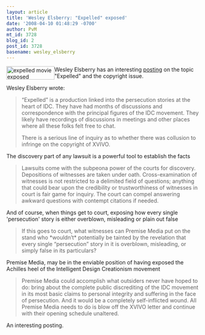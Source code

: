 ```yaml
---
layout: article
title: 'Wesley Elsberry: "Expelled" exposed'
date: '2008-04-10 01:48:29 -0700'
author: PvM
mt_id: 3728
blog_id: 2
post_id: 3728
basename: wesley_elsberry
---
```

<a href="http://www.expelledexposed.com/"><img src="http://pandasthumb.org/archives/banner-thumb-125x35.jpg" alt="expelled movie exposed" width="125" height="35" style="float:left;" /></a>Wesley Elsberry has an interesting [posting](http://austringer.net/wp/index.php/2008/04/09/ok-expelled-but-plagiarism-will-do-that-for-you/) on the topic "Expelled" and the copyright issue.

Wesley Elsberry wrote:

> “Expelled” is a production linked into the persecution stories at the heart of IDC. They have had months of discussions and correspondence with the principal figures of the IDC movement. They likely have recordings of discussions in meetings and other places where all these folks felt free to chat.
> 
> There is a serious line of inquiry as to whether there was collusion to infringe on the copyright of XVIVO.

The discovery part of any lawsuit is a powerful tool to establish the facts

> Lawsuits come with the subpeona power of the courts for discovery. Depositions of witnesses are taken under oath. Cross-examination of witnesses is not restricted to a delimited field of questions; anything that could bear upon the credibility or trustworthiness of witnesses in court is fair game for inquiry. The court can compel answering awkward questions with contempt citations if needed.

And of course, when things get to court, exposing how every single 'persecution' story is either overblown, misleading or plain out false

> If this goes to court, what witnesses can Premise Media put on the stand who \*wouldn’t\* potentially be tainted by the revelation that every single “persecution” story in it is overblown, misleading, or simply false in its particulars?

Premise Media, may be in the enviable position of having exposed the Achilles heel of the Intelligent Design Creationism movement

> Premise Media could accomplish what outsiders never have hoped to do: bring about the complete public discrediting of the IDC movement in its most basic claims to personal integrity and suffering in the face of persecution. And it would be a completely self-inflicted wound. All Premise Media needs to do is blow off the XVIVO letter and continue with their opening schedule unaltered.

An interesting posting.
